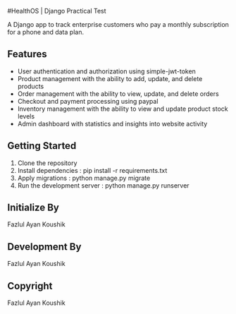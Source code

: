 #HealthOS | Django Practical Test

A Django app to track enterprise customers who pay a monthly subscription for a phone and data plan.



## Features

- User authentication and authorization using simple-jwt-token
- Product management with the ability to add, update, and delete products
- Order management with the ability to view, update, and delete orders
- Checkout and payment processing using paypal
- Inventory management with the ability to view and update product stock levels
- Admin dashboard with statistics and insights into website activity



## Getting Started

1. Clone the repository
2. Install dependencies :  pip install -r requirements.txt
3. Apply migrations : python manage.py migrate
4. Run the development server : python manage.py runserver

## Initialize By
Fazlul Ayan Koushik

## Development By
Fazlul Ayan Koushik

## Copyright
Fazlul Ayan Koushik
